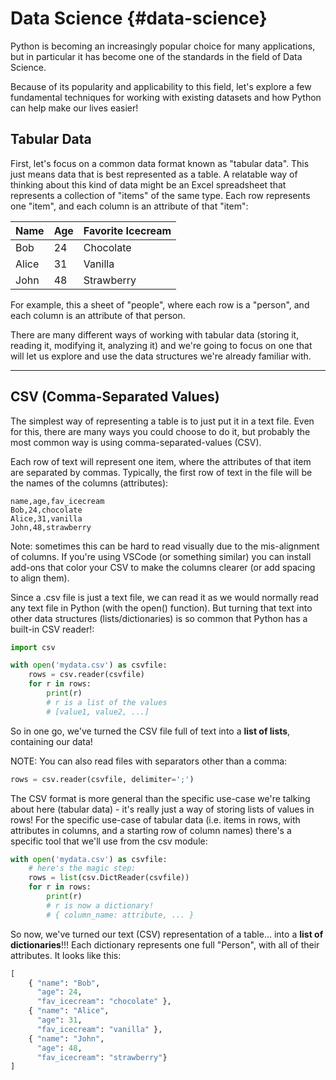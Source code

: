 # Data Science {#data-science}

Python is becoming an increasingly popular choice for many applications, but in particular it has become one of the standards in the field of Data Science.

Because of its popularity and applicability to this field, let's explore a few fundamental techniques for working with existing datasets and how Python can help make our lives easier!

## Tabular Data

First, let's focus on a common data format known as "tabular data". This just means data that is best represented as a table. A relatable way of thinking about this kind of data might be an Excel spreadsheet that represents a collection of "items" of the same type. Each row represents one "item", and each column is an attribute of that "item":

| **Name** | **Age** | **Favorite Icecream** |
| --- | --- | --- |
| Bob | 24 | Chocolate |
| Alice | 31 | Vanilla |
| John | 48 | Strawberry |

For example, this a sheet of "people", where each row is a "person", and each column is an attribute of that person.

There are many different ways of working with tabular data (storing it, reading it, modifying it, analyzing it) and we're going to focus on one that will let us explore and use the data structures we're already familiar with.

---

## CSV (Comma-Separated Values)

The simplest way of representing a table is to just put it in a text file. Even for this, there are many ways you could choose to do it, but probably the most common way is using comma-separated-values (CSV).

Each row of text will represent one item, where the attributes of that item are separated by commas. Typically, the first row of text in the file will be the names of the columns (attributes):

```
name,age,fav_icecream
Bob,24,chocolate
Alice,31,vanilla
John,48,strawberry
```

Note: sometimes this can be hard to read visually due to the mis-alignment of columns. If you're using VSCode (or something similar) you can install add-ons that color your CSV to make the columns clearer (or add spacing to align them).

Since a .csv file is just a text file, we can read it as we would normally read any text file in Python (with the open() function). But turning that text into other data structures (lists/dictionaries) is so common that Python has a built-in CSV reader!:

```python
import csv

with open('mydata.csv') as csvfile:
    rows = csv.reader(csvfile)
    for r in rows:
        print(r)
        # r is a list of the values
        # [value1, value2, ...]
```

So in one go, we've turned the CSV file full of text into a **list of lists**, containing our data!

NOTE: You can also read files with separators other than a comma:

```python
rows = csv.reader(csvfile, delimiter=';')
```

The CSV format is more general than the specific use-case we're talking about here (tabular data) - it's really just a way of storing lists of values in rows! For the specific use-case of tabular data (i.e. items in rows, with attributes in columns, and a starting row of column names) there's a specific tool that we'll use from the csv module:

```python
with open('mydata.csv') as csvfile:
    # here's the magic step:
    rows = list(csv.DictReader(csvfile))
    for r in rows:
        print(r)
        # r is now a dictionary!
        # { column_name: attribute, ... }
```

So now, we've turned our text (CSV) representation of a table... into a **list of dictionaries**!!! Each dictionary represents one full "Person", with all of their attributes. It looks like this:

```python
[
    { "name": "Bob",
      "age": 24,
      "fav_icecream": "chocolate" },
    { "name": "Alice",
      "age": 31,
      "fav_icecream": "vanilla" },
    { "name": "John",
      "age": 48,
      "fav_icecream": "strawberry"}
]
```